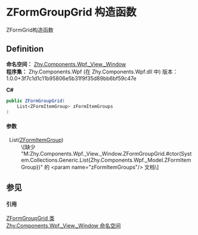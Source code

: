 # ZFormGroupGrid 构造函数


ZFormGrid构造函数



## Definition
**命名空间：** <a href="N_Zhy_Components_Wpf__View__Window.md">Zhy.Components.Wpf._View._Window</a>  
**程序集：** Zhy.Components.Wpf (在 Zhy.Components.Wpf.dll 中) 版本：1.0.0+3f7c1d1c11b95806e5b31f9f35d89bb6bf59c47e

**C#**
``` C#
public ZFormGroupGrid(
	List<ZFormItemGroup> zFormItemGroups
)
```



#### 参数
<dl><dt>  List(<a href="T_Zhy_Components_Wpf__Model_ZFormItemGroup.md">ZFormItemGroup</a>)</dt><dd>\[缺少 "M:Zhy.Components.Wpf._View._Window.ZFormGroupGrid.#ctor(System.Collections.Generic.List{Zhy.Components.Wpf._Model.ZFormItemGroup})" 的 &lt;param name="zFormItemGroups"/&gt; 文档\]</dd></dl>

## 参见


#### 引用
<a href="T_Zhy_Components_Wpf__View__Window_ZFormGroupGrid.md">ZFormGroupGrid 类</a>  
<a href="N_Zhy_Components_Wpf__View__Window.md">Zhy.Components.Wpf._View._Window 命名空间</a>  
